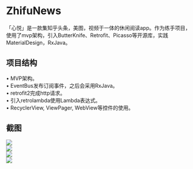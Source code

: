 # ZhifuNews
「心悦」是一款集知乎头条，美图，视频于一体的休闲阅读app。作为练手项目，使用了mvp架构，引入ButterKnife、Retrofit、Picasso等开源库，实践MaterialDesign，RxJava。
## 项目结构
•	MVP架构。<Br>
•	EventBus发布订阅事件，之后会采用RxJava。<Br>
•	retrofit2完成http请求。<Br>
•	引入retrolambda使用Lambda表达式。<Br>
•	RecyclerView, ViewPager, WebView等控件的使用。<Br>
## 截图
![](https://github.com/homcin/ZhifuNews/blob/master/img/1.png)  
![](https://github.com/homcin/ZhifuNews/blob/master/img/2.png)  
![](https://github.com/homcin/ZhifuNews/blob/master/img/3.png)  
![](https://github.com/homcin/ZhifuNews/blob/master/img/4.png)  
